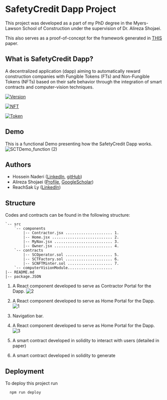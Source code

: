 
# SafetyCredit Dapp Project

This project was developed as a part of my PhD degree in the Myers-Lawson School of Construction under the supervision of Dr. Alireza Shojaei.

This also serves as a proof-of-concept for the framework generated in [THIS]((https://www.linkedin.com/in/h-naderi/)) paper.
## What is SafetyCredit Dapp?
A decentralized application (dapp) aiming to automatically reward construction companies with Fungible Tokens (FTs) and Non-Fungible Tokens (NFTs) based on their safe behavior through the integration of smart contracts and computer-vision techniques.

[![Version](https://img.shields.io/badge/version-2.5-%1b365c)](https://img.shields.io/badge/version-2.5-%2300ff80)   

[![NFT](https://img.shields.io/badge/NFT-ERC721-%1b365c)](https://img.shields.io/badge/NFT-ERC721-%2300ff80)

[![Token](https://img.shields.io/badge/Token-ERC20-%1b365c)](https://img.shields.io/badge/Token-ERC20-%2300ff80)


## Demo
This is a functional Demo presenting how the SafetyCredit Dapp works.
![SCTDemo_function (2)](https://user-images.githubusercontent.com/92793682/196040022-73c599b9-2ecb-439b-af85-ab5a942c6717.gif)


## Authors

- Hossein Naderi ([LinkedIn](https://www.linkedin.com/in/h-naderi/), [gitHub](https://github.com/h-naderi))
- Alireza Shojaei ([Profile](https://www.bc.vt.edu/people/shojaei), [GoogleScholar](https://scholar.google.com/citations?user=XaobvDoAAAAJ&hl=en))
- ReachSak Ly ([LinkedIn](https://kh.linkedin.com/in/reachsak))


## Structure
Codes and contracts can be found in the following structure:


```
`-- src
    `-- components 
        |-- Contractor.jsx ..................... 1.
        |-- Home.jsx ........................... 2.
        |-- MyNav.jsx .......................... 3.
        |-- Owner.jsx .......................... 4.
    `-- contracts 
        |-- SCOperator.sol ..................... 5.
        |-- SCTFactory.sol ..................... 6. 
        |-- SCNFTMinter.sol .................... 7.
    `-- computerVisionModule....................      
|-- README.md
|-- package.JSON 
```
1. A React component developed to serve as Contractor Portal for the Dapp.
![2](https://user-images.githubusercontent.com/92793682/196046378-9726718a-8c00-43b1-919d-49eb1041e216.JPG)
2. A React component developed to serve as Home Portal for the Dapp.
![1](https://user-images.githubusercontent.com/92793682/196046373-0facc201-cad5-4eb5-80c5-ff2ed34f3162.JPG)

3. Navigation bar.

4. A React component developed to serve as Home Portal for the Dapp.
![3](https://user-images.githubusercontent.com/92793682/196046383-0e7017f5-c3b6-48ee-9b9a-98510f422e1c.JPG)

5. A smart contract developed in solidity to interact with users (detailed in paper)

6. A smart contract developed in solidity to generate 
## Deployment

To deploy this project run

```bash
  npm run deploy
```

